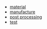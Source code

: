 <!-- 侧边栏 docs/_sidebar.md -->
* [material](prototype/material.md)
* [manufacture](prototype/manufacture.md)
* [post processing](prototype/postprocess.md)
* [test](prototype/test.md)



  